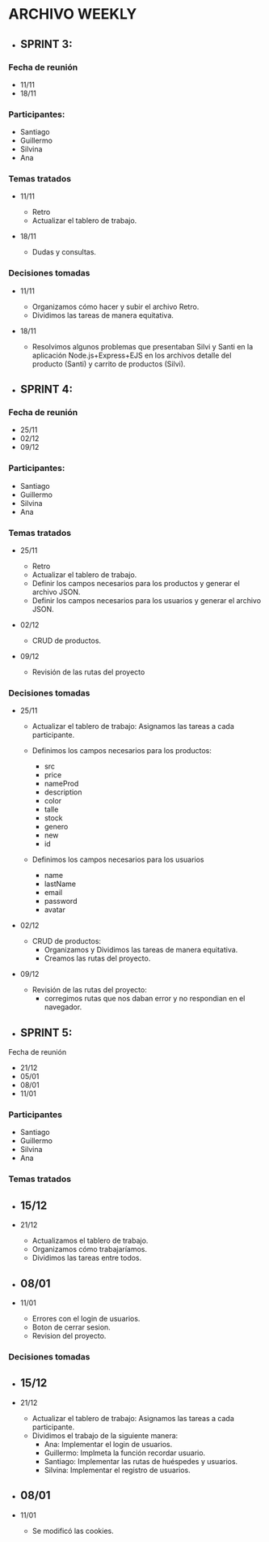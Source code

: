 # ARCHIVO WEEKLY

- ## SPRINT 3:

### Fecha de reunión
-	11/11
-	18/11

### Participantes:
-	Santiago
-	Guillermo
-	Silvina
-	Ana

### Temas tratados
-	11/11
    - Retro
	- Actualizar el tablero de trabajo.

-	18/11
	- Dudas y consultas.


### Decisiones tomadas
-	11/11
	- Organizamos cómo hacer y subir el archivo Retro.
	- Dividimos las tareas de manera equitativa.

-	18/11
	- Resolvimos algunos problemas que presentaban Silvi y Santi en la aplicación Node.js+Express+EJS en los archivos detalle del producto (Santi) y carrito de productos (Silvi).


- ## SPRINT 4:

### Fecha de reunión
-	25/11
-	02/12
-	09/12

### Participantes:
-	Santiago
-	Guillermo
-	Silvina
-	Ana

### Temas tratados
-	25/11
    - Retro
	- Actualizar el tablero de trabajo.
	- Definir los campos necesarios para los productos y generar el archivo JSON.
	- Definir los campos necesarios para los usuarios y generar el archivo JSON.

-	02/12
	- CRUD de productos.

-	09/12
	- Revisión de las rutas del proyecto

### Decisiones tomadas
-	25/11
	- Actualizar el tablero de trabajo: Asignamos las tareas a cada participante.

	- Definimos los campos necesarios para los productos:
		- src
		- price
		- nameProd
		- description
		- color
		- talle
		- stock
		- genero
		- new
		- id

	- Definimos los campos necesarios para los usuarios
		- name
		- lastName
		- email
		- password
		- avatar

-	02/12
	- CRUD de productos:
		- Organizamos y Dividimos las tareas de manera equitativa.
		- Creamos las rutas del proyecto.
 

-	09/12
	- Revisión de las rutas del proyecto:
		- corregimos rutas que nos daban error y no respondian en el navegador.


- ## SPRINT 5:
Fecha de reunión
-	21/12
-   05/01
-	08/01
-	11/01

### Participantes
-	Santiago
-	Guillermo
-	Silvina
-	Ana

### Temas tratados
-   15/12
	-

-	21/12
	- Actualizamos el tablero de trabajo.
    - Organizamos cómo trabajaríamos.
	- Dividimos las tareas entre todos.

-	08/01
	- 

-	11/01
	- Errores con el login de usuarios.
	- Boton de cerrar sesion.
	- Revision del proyecto.

### Decisiones tomadas
-   15/12
	-

-	21/12
	- Actualizar el tablero de trabajo: Asignamos las tareas a cada participante.
	- Dividimos el trabajo de la siguiente manera:
		- Ana: Implementar el login de usuarios.
		- Guillermo: Implmeta la función recordar usuario.
		- Santiago: Implementar las rutas de huéspedes y usuarios.
		- Silvina:	Implementar el registro de usuarios.

-	08/01
	- 

-	11/01
	- Se modificó las cookies.
	
